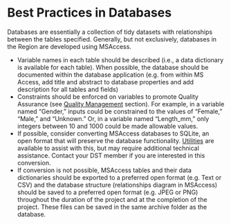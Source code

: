 # Best Practices in Databases

Databases are essentially a collection of tidy datasets with relationships between the tables specified. Generally, but not exclusively, databases in the Region are developed using MSAccess. 

* Variable names in each table should be described \(i.e., a data dictionary is available for each table\). When possible, the database should be documented within the database application \(e.g. from within MS Access, add title and abstract to database properties and add description for all tables and fields\)
* Constraints should be enforced on variables to promote Quality Assurance \(see [Quality Management](../../four-fundamental-activities-of-data-management/quality-management.md) section\). For example, in a variable named “Gender,” inputs could be constrained to the values of “Female,” “Male,” and “Unknown.” Or, in a variable named “Length\_mm,” only integers between 10 and 1000 could be made allowable values.
* If possible, consider converting MSAccess databases to SQLite, an open format that will preserve the database functionality. [Utilities](https://github.com/brjohnsn/mdbtools) are available to assist with this, but may require additional technical assistance. Contact your DST member if you are interested in this conversion. 
* If conversion is not possible,  MSAccess tables and their data dictionaries should be exported to a  preferred open format \(e.g. Text or CSV\) and the database structure \(relationships diagram in MSAccess\) should be saved to a preferred open format \(e.g. JPEG or PNG\) throughout the duration of the project and at the completion of the project. These files can be saved in the same archive folder as the database.

